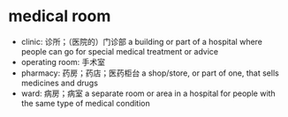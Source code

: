 # medical room

- clinic: 诊所；（医院的）门诊部 a building or part of a hospital where people can go for special medical treatment or advice
- operating room: 手术室
- pharmacy: 药房；药店；医药柜台 a shop/store, or part of one, that sells medicines and drugs
- ward: 病房；病室 a separate room or area in a hospital for people with the same type of medical condition
